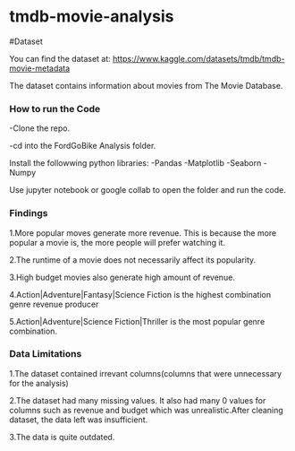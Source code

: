 # tmdb-movie-analysis
#Dataset

You can find the dataset at: https://www.kaggle.com/datasets/tmdb/tmdb-movie-metadata

The dataset contains information about movies from The Movie Database.

### How to run the Code

-Clone the repo.

-cd into the FordGoBike Analysis folder. 

Install the followwing python libraries: -Pandas -Matplotlib -Seaborn -Numpy

Use jupyter notebook or google collab to open the folder and run the code.

### Findings

1.More popular moves generate more revenue. This is because the more popular a movie is, the more people will prefer watching it.

2.The runtime of a movie does not necessarily affect its popularity.

3.High budget movies also generate high amount of revenue.

4.Action|Adventure|Fantasy|Science Fiction is the highest combination genre revenue producer

5.Action|Adventure|Science Fiction|Thriller is the most popular genre combination.

### Data Limitations

1.The dataset contained irrevant columns(columns that were unnecessary for the analysis)

2.The dataset had many missing values. It also had many 0 values for columns such as revenue and budget which was unrealistic.After cleaning dataset, the data left was insufficient.

3.The data is quite outdated.
